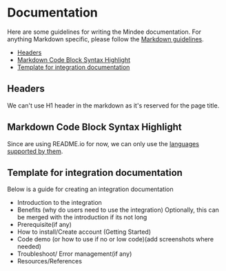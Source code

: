 # Documentation

Here are some guidelines for writing the Mindee documentation. For anything Markdown specific, please follow the [Markdown guidelines](markdown.md).

- [Headers](#headers)
- [Markdown Code Block Syntax Highlight](#markdown-code-block-syntax-highlight)
- [Template for integration documentation](#template-for-integration-documentation)

## Headers
We can't use H1 header in the markdown as it's reserved for the page title.

## Markdown Code Block Syntax Highlight
Since are using README.io for now, we can only use the [languages supported by them](https://rdmd.readme.io/docs/code-blocks#language-support).

## Template for integration documentation

Below is a guide for creating an integration documentation

- Introduction to the integration
- Benefits (why do users need to use the integration) Optionally, this can be merged with the introduction if its not long
- Prerequisite(if any)
- How to install/Create account (Getting Started)
- Code demo (or how to use if no or low code)(add screenshots where needed)
- Troubleshoot/ Error management(if any)
- Resources/References
